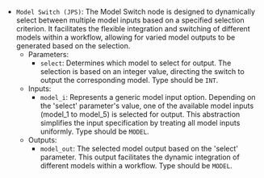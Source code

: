 - `Model Switch (JPS)`: The Model Switch node is designed to dynamically select between multiple model inputs based on a specified selection criterion. It facilitates the flexible integration and switching of different models within a workflow, allowing for varied model outputs to be generated based on the selection.
    - Parameters:
        - `select`: Determines which model to select for output. The selection is based on an integer value, directing the switch to output the corresponding model. Type should be `INT`.
    - Inputs:
        - `model_i`: Represents a generic model input option. Depending on the 'select' parameter's value, one of the available model inputs (model_1 to model_5) is selected for output. This abstraction simplifies the input specification by treating all model inputs uniformly. Type should be `MODEL`.
    - Outputs:
        - `model_out`: The selected model output based on the 'select' parameter. This output facilitates the dynamic integration of different models within a workflow. Type should be `MODEL`.
